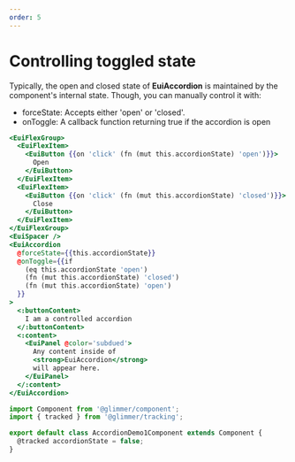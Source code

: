 ```yaml
---
order: 5
---
```


# Controlling toggled state

<EuiText>
  Typically, the open and closed state of
  <strong>EuiAccordion</strong>
  is maintained by the component's internal state. Though, you can manually
  control it with:
  <ul>
    <li><EuiCode>forceState</EuiCode>: Accepts either
      <EuiCode>'open'</EuiCode>
      or
      <EuiCode>'closed'</EuiCode>.</li>
    <li><EuiCode>onToggle</EuiCode>: A callback function returning
      <EuiCode>true</EuiCode>
      if the accordion is open</li>
  </ul>
</EuiText>

```hbs template
<EuiFlexGroup>
  <EuiFlexItem>
    <EuiButton {{on 'click' (fn (mut this.accordionState) 'open')}}>
      Open
    </EuiButton>
  </EuiFlexItem>
  <EuiFlexItem>
    <EuiButton {{on 'click' (fn (mut this.accordionState) 'closed')}}>
      Close
    </EuiButton>
  </EuiFlexItem>
</EuiFlexGroup>
<EuiSpacer />
<EuiAccordion
  @forceState={{this.accordionState}}
  @onToggle={{if
    (eq this.accordionState 'open')
    (fn (mut this.accordionState) 'closed')
    (fn (mut this.accordionState) 'open')
  }}
>
  <:buttonContent>
    I am a controlled accordion
  </:buttonContent>
  <:content>
    <EuiPanel @color='subdued'>
      Any content inside of
      <strong>EuiAccordion</strong>
      will appear here.
    </EuiPanel>
  </:content>
</EuiAccordion>
```

```js component
import Component from '@glimmer/component';
import { tracked } from '@glimmer/tracking';

export default class AccordionDemo1Component extends Component {
  @tracked accordionState = false;
}
```
